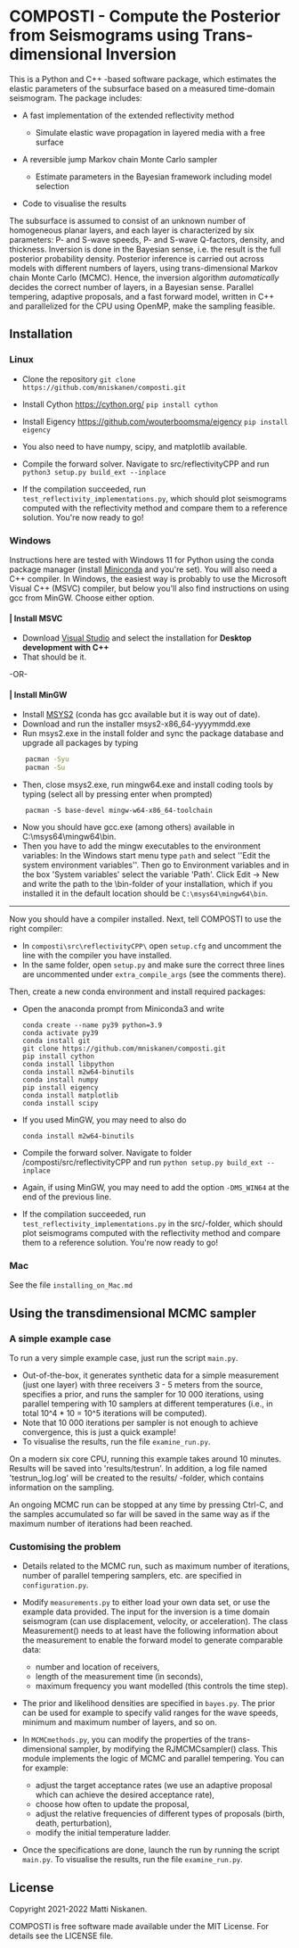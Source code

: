 # COMPOSTI - Compute the Posterior from Seismograms using Trans-dimensional Inversion

This is a Python and C++ -based software package, which estimates the elastic parameters of the subsurface based on a measured time-domain seismogram. The package includes:

- A fast implementation of the extended reflectivity method
	- Simulate elastic wave propagation in layered media with a free surface

- A reversible jump Markov chain Monte Carlo sampler
	- Estimate parameters in the Bayesian framework including model selection

- Code to visualise the results

The subsurface is assumed to consist of an unknown number of homogeneous planar layers, and each layer is characterized by six parameters: P- and S-wave speeds, P- and S-wave Q-factors, density, and thickness. Inversion is done in the Bayesian sense, i.e. the result is the full posterior probability density. Posterior inference is carried out across models with different numbers of layers, using trans-dimensional Markov chain Monte Carlo (MCMC). Hence, the inversion algorithm *automatically* decides the correct number of layers, in a Bayesian sense. Parallel tempering, adaptive proposals, and a fast forward model, written in C++ and parallelized for the CPU using OpenMP, make the sampling feasible.

## Installation

### Linux

- Clone the repository
`git clone https://github.com/mniskanen/composti.git `

- Install Cython https://cython.org/
`pip install cython`

- Install Eigency https://github.com/wouterboomsma/eigency
`pip install eigency`

- You also need to have numpy, scipy, and matplotlib available.

- Compile the forward solver. Navigate to src/reflectivityCPP and run
`python3 setup.py build_ext --inplace`

- If the compilation succeeded, run `test_reflectivity_implementations.py`, which should plot seismograms computed with the reflectivity method and compare them to a reference solution. You're now ready to go!

### Windows

Instructions here are tested with Windows 11 for Python using the conda package manager (install [Miniconda](https://docs.conda.io/projects/miniconda/en/latest/) and you're set). You will also need a C++ compiler. In Windows, the easiest way is probably to use the Microsoft Visual C++ (MSVC) compiler, but below you'll also find instructions on using gcc from MinGW. Choose either option.

#### | Install MSVC
- Download [Visual Studio](https://learn.microsoft.com/en-us/cpp/build/vscpp-step-0-installation?view=msvc-170) and select the installation for __Desktop development with C++__
- That should be it.

-OR-

#### | Install MinGW
- Install [MSYS2](https://www.msys2.org/) (conda has gcc available but it is way out of date).
- Download and run the installer msys2-x86_64-yyyymmdd.exe
- Run msys2.exe in the install folder and sync the package database and upgrade all packages by typing
```bash
	pacman -Syu
	pacman -Su
```
- Then, close msys2.exe, run mingw64.exe and install coding tools by typing (select all by pressing enter when prompted)
```
	pacman -S base-devel mingw-w64-x86_64-toolchain
```
- Now you should have gcc.exe (among others) available in C:\msys64\mingw64\bin.
- Then you have to add the mingw executables to the environment variables: In the Windows start menu type `path` and select ''Edit the system environment variables''. Then go to Environment variables and in the box 'System variables' select the variable 'Path'. Click Edit -> New and write the path to the \bin-folder of your installation, which if you installed it in the default location should be `C:\msys64\mingw64\bin`.

---
Now you should have a compiler installed. Next, tell COMPOSTI to use the right compiler:
- In `composti\src\reflectivityCPP\` open `setup.cfg` and uncomment the line with the compiler you have installed.
- In the same folder, open `setup.py` and make sure the correct three lines are uncommented under `extra_compile_args` (see the comments there).

Then, create a new conda environment and install required packages:
- Open the anaconda prompt from Miniconda3 and write
	```
	conda create --name py39 python=3.9
	conda activate py39
	conda install git
	git clone https://github.com/mniskanen/composti.git
	pip install cython
	conda install libpython
	conda install m2w64-binutils
	conda install numpy
	pip install eigency
	conda install matplotlib
	conda install scipy
	```
- If you used MinGW, you may need to also do
	```
	conda install m2w64-binutils
	```

- Compile the forward solver. Navigate to folder /composti/src/reflectivityCPP and run
`python setup.py build_ext --inplace`
- Again, if using MinGW, you may need to add the option `-DMS_WIN64` at the end of the previous line.

- If the compilation succeeded, run `test_reflectivity_implementations.py` in the src/-folder, which should plot seismograms computed with the reflectivity method and compare them to a reference solution. You're now ready to go!

### Mac

See the file `installing_on_Mac.md`


## Using the transdimensional MCMC sampler

### A simple example case

To run a very simple example case, just run the script `main.py`.
- Out-of-the-box, it generates synthetic data for a simple measurement (just one layer) with three receivers 3 - 5 meters from the source, specifies a prior, and runs the sampler for 10 000 iterations, using parallel tempering with 10 samplers at different temperatures (i.e., in total 10^4 * 10 = 10^5 iterations will be computed).
- Note that 10 000 iterations per sampler is not enough to achieve convergence, this is just a quick example!
- To visualise the results, run the file `examine_run.py`.

On a modern six core CPU, running this example takes around 10 minutes. Results will be saved into 'results/testrun'. In addition, a log file named 'testrun_log.log' will be created to the results/ -folder, which contains information on the sampling.

An ongoing MCMC run can be stopped at any time by pressing Ctrl-C, and the samples accumulated so far will be saved in the same way as if the maximum number of iterations had been reached.

### Customising the problem

- Details related to the MCMC run, such as maximum number of iterations, number of parallel tempering samplers, etc. are specified in `configuration.py`.

- Modify `measurements.py` to either load your own data set, or use the example data provided. The input for the inversion is a time domain seismogram (can use displacement, velocity, or acceleration). The class Measurement() needs to at least have the following information about the measurement to enable the forward model to generate comparable data:
	- number and location of receivers,
	- length of the measurement time (in seconds),
	- maximum frequency you want modelled (this controls the time step).

- The prior and likelihood densities are specified in `bayes.py`. The prior can be used for example to specify valid ranges for the wave speeds, minimum and maximum number of layers, and so on.

- In `MCMCmethods.py`, you can modify the properties of the trans-dimensional sampler, by modifying the RJMCMCsampler() class. This module implements the logic of MCMC and parallel tempering. You can for example:
	- adjust the target acceptance rates (we use an adaptive proposal which can achieve the desired acceptance rate),
	- choose how often to update the proposal,
	- adjust the relative frequencies of different types of proposals (birth, death, perturbation),
	- modify the initial temperature ladder.

- Once the specifications are done, launch the run by running the script `main.py`. To visualise the results, run the file `examine_run.py`.

## License

Copyright 2021-2022 Matti Niskanen.

COMPOSTI is free software made available under the MIT License. For details see the LICENSE file.


